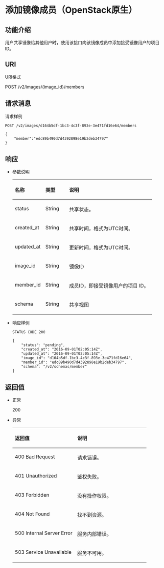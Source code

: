 # 添加镜像成员（OpenStack原生）<a name="ZH-CN_TOPIC_0036994317"></a>

## 功能介绍<a name="section59471393"></a>

用户共享镜像给其他用户时，使用该接口向该镜像成员中添加接受镜像用户的项目ID。

## URI<a name="section65480490"></a>

URI格式

POST /v2/images/\{image\_id\}/members

## 请求消息<a name="section52453505"></a>

请求样例

```
POST /v2/images/d164b5df-1bc3-4c3f-893e-3e471fd16e64/members
```

```
{
    "member":"edc89b490d7d4392898e19b2deb34797"
}
```

## 响应<a name="section2319502"></a>

-   参数说明

    <a name="table170389018811"></a>
    <table><thead align="left"><tr id="row1730386618811"><th class="cellrowborder" valign="top" width="21.91%" id="mcps1.1.4.1.1"><p id="p5943589418811"><a name="p5943589418811"></a><a name="p5943589418811"></a>名称</p>
    </th>
    <th class="cellrowborder" valign="top" width="16.99%" id="mcps1.1.4.1.2"><p id="p4957807018811"><a name="p4957807018811"></a><a name="p4957807018811"></a>类型</p>
    </th>
    <th class="cellrowborder" valign="top" width="61.1%" id="mcps1.1.4.1.3"><p id="p5640070618811"><a name="p5640070618811"></a><a name="p5640070618811"></a>说明</p>
    </th>
    </tr>
    </thead>
    <tbody><tr id="row25955412182112"><td class="cellrowborder" valign="top" width="21.91%" headers="mcps1.1.4.1.1 "><p id="p30073002105145"><a name="p30073002105145"></a><a name="p30073002105145"></a>status</p>
    </td>
    <td class="cellrowborder" valign="top" width="16.99%" headers="mcps1.1.4.1.2 "><p id="p8906282105145"><a name="p8906282105145"></a><a name="p8906282105145"></a>String</p>
    </td>
    <td class="cellrowborder" valign="top" width="61.1%" headers="mcps1.1.4.1.3 "><p id="p50320231105145"><a name="p50320231105145"></a><a name="p50320231105145"></a>共享状态。</p>
    </td>
    </tr>
    <tr id="row3995446182130"><td class="cellrowborder" valign="top" width="21.91%" headers="mcps1.1.4.1.1 "><p id="p42008850105145"><a name="p42008850105145"></a><a name="p42008850105145"></a>created_at</p>
    </td>
    <td class="cellrowborder" valign="top" width="16.99%" headers="mcps1.1.4.1.2 "><p id="p3960824105145"><a name="p3960824105145"></a><a name="p3960824105145"></a>String</p>
    </td>
    <td class="cellrowborder" valign="top" width="61.1%" headers="mcps1.1.4.1.3 "><p id="p52391359105145"><a name="p52391359105145"></a><a name="p52391359105145"></a>共享时间，格式为UTC时间。</p>
    </td>
    </tr>
    <tr id="row505449918811"><td class="cellrowborder" valign="top" width="21.91%" headers="mcps1.1.4.1.1 "><p id="p8357119105145"><a name="p8357119105145"></a><a name="p8357119105145"></a>updated_at</p>
    </td>
    <td class="cellrowborder" valign="top" width="16.99%" headers="mcps1.1.4.1.2 "><p id="p3117216105145"><a name="p3117216105145"></a><a name="p3117216105145"></a>String</p>
    </td>
    <td class="cellrowborder" valign="top" width="61.1%" headers="mcps1.1.4.1.3 "><p id="p51167945105145"><a name="p51167945105145"></a><a name="p51167945105145"></a>更新时间，格式为UTC时间。</p>
    </td>
    </tr>
    <tr id="row57822993182152"><td class="cellrowborder" valign="top" width="21.91%" headers="mcps1.1.4.1.1 "><p id="p56013058105145"><a name="p56013058105145"></a><a name="p56013058105145"></a>image_id</p>
    </td>
    <td class="cellrowborder" valign="top" width="16.99%" headers="mcps1.1.4.1.2 "><p id="p13537362105145"><a name="p13537362105145"></a><a name="p13537362105145"></a>String</p>
    </td>
    <td class="cellrowborder" valign="top" width="61.1%" headers="mcps1.1.4.1.3 "><p id="p22784520105145"><a name="p22784520105145"></a><a name="p22784520105145"></a>镜像ID</p>
    </td>
    </tr>
    <tr id="row13561662182215"><td class="cellrowborder" valign="top" width="21.91%" headers="mcps1.1.4.1.1 "><p id="p34026356105145"><a name="p34026356105145"></a><a name="p34026356105145"></a>member_id</p>
    </td>
    <td class="cellrowborder" valign="top" width="16.99%" headers="mcps1.1.4.1.2 "><p id="p42845703105145"><a name="p42845703105145"></a><a name="p42845703105145"></a>String</p>
    </td>
    <td class="cellrowborder" valign="top" width="61.1%" headers="mcps1.1.4.1.3 "><p id="p47949893105145"><a name="p47949893105145"></a><a name="p47949893105145"></a>成员ID，即接受镜像用户的项目 ID。</p>
    </td>
    </tr>
    <tr id="row31851202182230"><td class="cellrowborder" valign="top" width="21.91%" headers="mcps1.1.4.1.1 "><p id="p58862775105145"><a name="p58862775105145"></a><a name="p58862775105145"></a>schema</p>
    </td>
    <td class="cellrowborder" valign="top" width="16.99%" headers="mcps1.1.4.1.2 "><p id="p54265792105145"><a name="p54265792105145"></a><a name="p54265792105145"></a>String</p>
    </td>
    <td class="cellrowborder" valign="top" width="61.1%" headers="mcps1.1.4.1.3 "><p id="p33453007105145"><a name="p33453007105145"></a><a name="p33453007105145"></a>共享视图</p>
    </td>
    </tr>
    </tbody>
    </table>

-   响应样例

    ```
    STATUS CODE 200
    ```

    ```
    {
        "status": "pending",
        "created_at": "2016-09-01T02:05:14Z",
        "updated_at": "2016-09-01T02:05:14Z",
        "image_id": "d164b5df-1bc3-4c3f-893e-3e471fd16e64",
        "member_id": "edc89b490d7d4392898e19b2deb34797",
        "schema": "/v2/schemas/member"
    }
    ```


## 返回值<a name="section61374531"></a>

-   正常

    200

-   异常

    <a name="table271454817439"></a>
    <table><thead align="left"><tr id="row3541095017439"><th class="cellrowborder" valign="top" width="46.54%" id="mcps1.1.3.1.1"><p id="p4971469317439"><a name="p4971469317439"></a><a name="p4971469317439"></a>返回值</p>
    </th>
    <th class="cellrowborder" valign="top" width="53.459999999999994%" id="mcps1.1.3.1.2"><p id="p35835717439"><a name="p35835717439"></a><a name="p35835717439"></a>说明</p>
    </th>
    </tr>
    </thead>
    <tbody><tr id="row2902697417439"><td class="cellrowborder" valign="top" width="46.54%" headers="mcps1.1.3.1.1 "><p id="p237466317439"><a name="p237466317439"></a><a name="p237466317439"></a>400 Bad Request</p>
    </td>
    <td class="cellrowborder" valign="top" width="53.459999999999994%" headers="mcps1.1.3.1.2 "><p id="p5812997617439"><a name="p5812997617439"></a><a name="p5812997617439"></a>请求错误。</p>
    </td>
    </tr>
    <tr id="row5340773917439"><td class="cellrowborder" valign="top" width="46.54%" headers="mcps1.1.3.1.1 "><p id="p3105962817439"><a name="p3105962817439"></a><a name="p3105962817439"></a>401 Unauthorized</p>
    </td>
    <td class="cellrowborder" valign="top" width="53.459999999999994%" headers="mcps1.1.3.1.2 "><p id="p3280197817439"><a name="p3280197817439"></a><a name="p3280197817439"></a>鉴权失败。</p>
    </td>
    </tr>
    <tr id="row2678235117439"><td class="cellrowborder" valign="top" width="46.54%" headers="mcps1.1.3.1.1 "><p id="p2188683517439"><a name="p2188683517439"></a><a name="p2188683517439"></a>403 Forbidden</p>
    </td>
    <td class="cellrowborder" valign="top" width="53.459999999999994%" headers="mcps1.1.3.1.2 "><p id="p2800317417439"><a name="p2800317417439"></a><a name="p2800317417439"></a>没有操作权限。</p>
    </td>
    </tr>
    <tr id="row16775501191954"><td class="cellrowborder" valign="top" width="46.54%" headers="mcps1.1.3.1.1 "><p id="p19013873191957"><a name="p19013873191957"></a><a name="p19013873191957"></a>404 Not Found</p>
    </td>
    <td class="cellrowborder" valign="top" width="53.459999999999994%" headers="mcps1.1.3.1.2 "><p id="p63728762191957"><a name="p63728762191957"></a><a name="p63728762191957"></a>找不到资源。</p>
    </td>
    </tr>
    <tr id="row5070198217439"><td class="cellrowborder" valign="top" width="46.54%" headers="mcps1.1.3.1.1 "><p id="p1321988617439"><a name="p1321988617439"></a><a name="p1321988617439"></a>500 Internal Server Error</p>
    </td>
    <td class="cellrowborder" valign="top" width="53.459999999999994%" headers="mcps1.1.3.1.2 "><p id="p6417782617439"><a name="p6417782617439"></a><a name="p6417782617439"></a>服务内部错误。</p>
    </td>
    </tr>
    <tr id="row4072952517439"><td class="cellrowborder" valign="top" width="46.54%" headers="mcps1.1.3.1.1 "><p id="p1075724317439"><a name="p1075724317439"></a><a name="p1075724317439"></a>503 Service Unavailable</p>
    </td>
    <td class="cellrowborder" valign="top" width="53.459999999999994%" headers="mcps1.1.3.1.2 "><p id="p6603036117439"><a name="p6603036117439"></a><a name="p6603036117439"></a>服务不可用。</p>
    </td>
    </tr>
    </tbody>
    </table>


